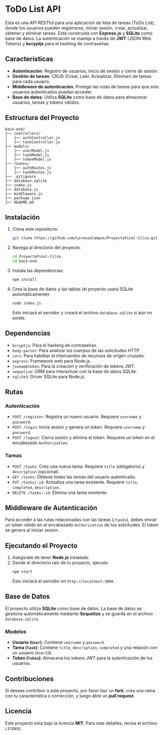 # ToDo List API

Esta es una API RESTful para una aplicación de lista de tareas (ToDo List), donde los usuarios pueden registrarse, iniciar sesión, crear, actualizar, obtener y eliminar tareas. Está construida con **Express.js** y **SQLite** como base de datos. La autenticación se maneja a través de **JWT** (JSON Web Tokens) y **bcryptjs** para el hashing de contraseñas.

## Características

- **Autenticación**: Registro de usuarios, inicio de sesión y cierre de sesión.
- **Gestión de tareas**: CRUD (Crear, Leer, Actualizar, Eliminar) de tareas para cada usuario.
- **Middleware de autenticación**: Protege las rutas de tareas para que solo usuarios autenticados puedan acceder.
- **Base de datos**: Utiliza **SQLite** como base de datos para almacenar usuarios, tareas y tokens válidos.

## Estructura del Proyecto

```plaintext
back-end/
├── controllers/
│   ├── authController.js
│   ├── taskController.js
├── models/
│   ├── userModel.js
│   ├── taskModel.js
│   ├── tokenModel.js
├── routes/
│   ├── authRoutes.js
│   ├── taskRoutes.js
├── .gitignore
├── database.sqlite
├── index.js
├── database.js
├── middleware.js
├── package.json
├── README.md
```

## Instalación

1. Clona este repositorio:
   ```bash
   git clone https://github.com/LorenzoCampos/ProyectoFinal-Cilsa.git
   ```

2. Navega al directorio del proyecto:
   ```bash
   cd ProyectoFinal-Cilsa
   cd back-end
   ```

3. Instala las dependencias:
   ```bash
   npm install
   ```

4. Crea la base de datos y las tablas (el proyecto usará SQLite automáticamente):
   ```bash
   node index.js
   ```

   Esto iniciará el servidor y creará el archivo `database.sqlite` si aún no existe.

## Dependencias

- `bcryptjs`: Para el hashing de contraseñas.
- `body-parser`: Para analizar los cuerpos de las solicitudes HTTP.
- `cors`: Para habilitar el intercambio de recursos de origen cruzado.
- `express`: Framework web para Node.js.
- `jsonwebtoken`: Para la creación y verificación de tokens JWT.
- `sequelize`: ORM para interactuar con la base de datos SQLite.
- `sqlite3`: Driver SQLite para Node.js.

## Rutas

### **Autenticación**

- `POST /register`: Registra un nuevo usuario. Requiere `username` y `password`.
- `POST /login`: Inicia sesión y genera un token. Requiere `username` y `password`.
- `POST /logout`: Cierra sesión y elimina el token. Requiere un token en el encabezado `Authorization`.

### **Tareas**

- `POST /tasks`: Crea una nueva tarea. Requiere `title` (obligatorio) y `description` (opcional).
- `GET /tasks`: Obtiene todas las tareas del usuario autenticado.
- `PUT /tasks/:id`: Actualiza una tarea existente. Requiere `title`, `completed`, `description`.
- `DELETE /tasks/:id`: Elimina una tarea existente.

## Middleware de Autenticación

Para acceder a las rutas relacionadas con las tareas (`/tasks`), debes enviar un token válido en el encabezado `Authorization` de tus solicitudes. El token se genera al iniciar sesión.

## Ejecutando el Proyecto

1. Asegúrate de tener **Node.js** instalado.
2. Desde el directorio raíz de tu proyecto, ejecuta:
   ```bash
   npm start
   ```
   Esto iniciará el servidor en `http://localhost:3000`.

## Base de Datos

El proyecto utiliza **SQLite** como base de datos. La base de datos se gestiona automáticamente mediante **Sequelize** y se guarda en el archivo `database.sqlite`.

### Modelos

- **Usuario (`User`)**: Contiene `username` y `password`.
- **Tarea (`Task`)**: Contiene `title`, `description`, `completed` y una relación con un usuario (`UserId`).
- **Token (`Token`)**: Almacena los tokens JWT para la autenticación de los usuarios.

## Contribuciones

Si deseas contribuir a este proyecto, por favor haz un **fork**, crea una rama con tu característica o corrección, y luego abre un **pull request**.

## Licencia

Este proyecto está bajo la licencia **MIT**. Para más detalles, revisa el archivo `LICENSE`.